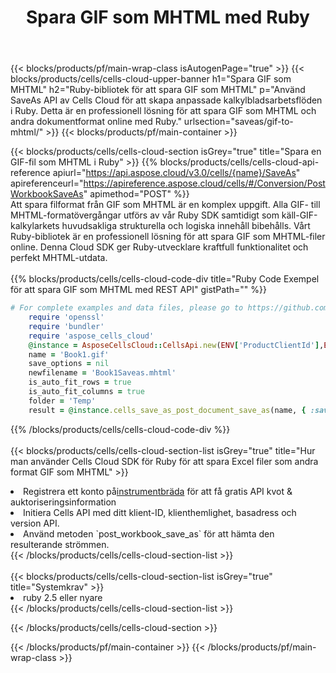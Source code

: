 ﻿---
title:  Spara GIF som MHTML med Ruby
description:  Använder Aspose.Cells Cloud SDK för Ruby för att spara GIF-formatfil som MHTML-formatfil.
---
{{< blocks/products/pf/main-wrap-class isAutogenPage="true" >}}
{{< blocks/products/cells/cells-cloud-upper-banner h1="Spara GIF som MHTML" h2="Ruby-bibliotek för att spara GIF som MHTML" p="Använd SaveAs API av Cells Cloud för att skapa anpassade kalkylbladsarbetsflöden i Ruby. Detta är en professionell lösning för att spara GIF som MHTML och andra dokumentformat online med Ruby." urlsection="saveas/gif-to-mhtml/" >}}
{{< blocks/products/pf/main-container >}}

{{< blocks/products/cells/cells-cloud-section isGrey="true" title="Spara en GIF-fil som MHTML i Ruby" >}}
{{% blocks/products/cells/cells-cloud-api-reference apiurl="https://api.aspose.cloud/v3.0/cells/{name}/SaveAs" apireferenceurl="https://apireference.aspose.cloud/cells/#/Conversion/PostWorkbookSaveAs" apimethod="POST" %}}
<br/>
Att spara filformat från GIF som MHTML är en komplex uppgift. Alla GIF- till MHTML-formatövergångar utförs av vår Ruby SDK samtidigt som käll-GIF-kalkylarkets huvudsakliga strukturella och logiska innehåll bibehålls. Vårt Ruby-bibliotek är en professionell lösning för att spara GIF som MHTML-filer online. Denna Cloud SDK ger Ruby-utvecklare kraftfull funktionalitet och perfekt MHTML-utdata.
<br/>
<br/>
{{% blocks/products/cells/cells-cloud-code-div title="Ruby Code Exempel för att spara GIF som MHTML med REST API" gistPath="" %}}
  
```ruby
# For complete examples and data files, please go to https://github.com/aspose-cells-cloud/aspose-cells-cloud-ruby/
    require 'openssl'
    require 'bundler'
    require 'aspose_cells_cloud'
    @instance = AsposeCellsCloud::CellsApi.new(ENV['ProductClientId'],ENV['ProductClientSecret'])
    name = 'Book1.gif'
    save_options = nil
    newfilename = 'Book1Saveas.mhtml'
    is_auto_fit_rows = true
    is_auto_fit_columns = true
    folder = 'Temp'
    result = @instance.cells_save_as_post_document_save_as(name, { :save_options=>save_options, :newfilename=>(folder+"/"+newfilename), :is_auto_fit_rows=>is_auto_fit_rows, :is_auto_fit_columns=>is_auto_fit_columns, :folder=>folder})
```
  
{{% /blocks/products/cells/cells-cloud-code-div %}}
<br/>
<br/>
{{< blocks/products/cells/cells-cloud-section-list isGrey="true" title="Hur man använder Cells Cloud SDK för Ruby för att spara Excel filer som andra format GIF som MHTML" >}}
<li> Registrera ett konto på<a href="https://dashboard.aspose.cloud/">instrumentbräda</a> för att få gratis API kvot & auktoriseringsinformation</li>
<li>Initiera Cells API med ditt klient-ID, klienthemlighet, basadress och version API.</li>
<li>Använd metoden `post_workbook_save_as` för att hämta den resulterande strömmen.</li>
{{< /blocks/products/cells/cells-cloud-section-list >}}
<br/>
<br/>
{{< blocks/products/cells/cells-cloud-section-list isGrey="true" title="Systemkrav" >}}
<li>ruby 2.5 eller nyare</li>
{{< /blocks/products/cells/cells-cloud-section-list >}}

{{< /blocks/products/cells/cells-cloud-section >}}

{{< /blocks/products/pf/main-container >}}
{{< /blocks/products/pf/main-wrap-class >}}
